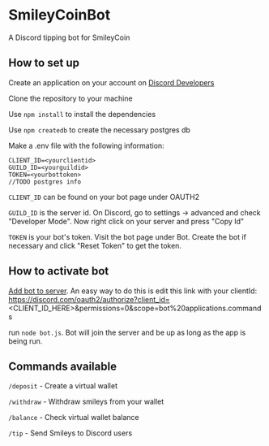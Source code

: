 # SmileyCoinBot
A Discord tipping bot for SmileyCoin

## How to set up

Create an application on your account on [Discord Developers](https://discord.com/developers/applications/)

Clone the repository to your machine

Use `npm install` to install the dependencies
    
Use `npm createdb` to create the necessary postgres db

Make a .env file with the following information:
```
CLIENT_ID=<yourclientid>
GUILD_ID=<yourguildid>
TOKEN=<yourbottoken>
//TODO postgres info
```
`CLIENT_ID` can be found on your bot page under OAUTH2

`GUILD_ID` is the server id. On Discord, go to settings -> advanced and check "Developer Mode". Now right click on your server and press "Copy Id"

`TOKEN` is your bot's token. Visit the bot page under Bot. Create the bot if necessary and click "Reset Token" to get the token.
    
    
## How to activate bot

[Add bot to server](https://discordjs.guide/preparations/adding-your-bot-to-servers.html#bot-invite-links). An easy way to do this is edit this link with your clientId: https://discord.com/oauth2/authorize?client_id=<CLIENT_ID_HERE>&permissions=0&scope=bot%20applications.commands

run `node bot.js`. Bot will join the server and be up as long as the app is being run.

## Commands available


`/deposit` - Create a virtual wallet

`/withdraw` - Withdraw smileys from your wallet

`/balance` - Check virtual wallet balance

`/tip` - Send Smileys to Discord users
